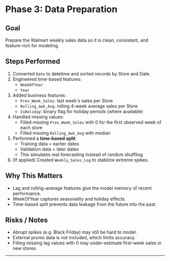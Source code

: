 # Phase 3: Data Preparation

## Goal
Prepare the Walmart weekly sales data so it is clean, consistent, and feature-rich for modeling.

## Steps Performed
1. Converted `Date` to datetime and sorted records by Store and Date.
2. Engineered time-based features:
   - `WeekOfYear`
   - `Year`
3. Added business features:
   - `Prev_Week_Sales`: last week's sales per Store
   - `Rolling_4wk_Avg`: rolling 4-week average sales per Store
   - `IsHoliday`: binary flag for holiday periods (where available)
4. Handled missing values:
   - Filled missing `Prev_Week_Sales` with 0 for the first observed week of each store
   - Filled missing `Rolling_4wk_Avg` with median
5. Performed a **time-based split**:
   - Training data = earlier dates
   - Validation data = later dates
   - This simulates real forecasting instead of random shuffling
6. (If applied) Created `Weekly_Sales_Log` to stabilize extreme spikes.

## Why This Matters
- Lag and rolling-average features give the model memory of recent performance.
- WeekOfYear captures seasonality and holiday effects.
- Time-based split prevents data leakage from the future into the past.

## Risks / Notes
- Abrupt spikes (e.g. Black Friday) may still be hard to model.
- External promo data is not included, which limits accuracy.
- Filling missing lag values with 0 may under-estimate first-week sales in new stores.

---
